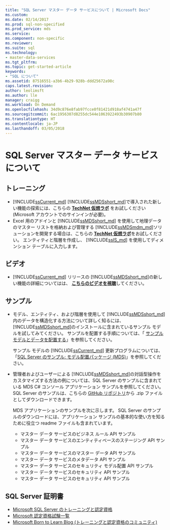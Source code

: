 ```yaml
---
title: "SQL Server マスター データ サービスについて | Microsoft Docs"
ms.custom: 
ms.date: 02/14/2017
ms.prod: sql-non-specified
ms.prod_service: mds
ms.service: 
ms.component: non-specific
ms.reviewer: 
ms.suite: sql
ms.technology:
- master-data-services
ms.tgt_pltfrm: 
ms.topic: get-started-article
keywords:
- "SQL について"
ms.assetid: 87516551-a3b6-4b29-928b-ddd25672a98c
caps.latest.revision: 
author: leolimsft
ms.author: lle
manager: craigg
ms.workload: On Demand
ms.openlocfilehash: 34d9c876e8fab97fcce0f81421d918af4741a47f
ms.sourcegitcommit: 6ac1956307d8255dc544e1063922493b30907b80
ms.translationtype: HT
ms.contentlocale: ja-JP
ms.lasthandoff: 03/05/2018
---
```

# <a name="learn-sql-server-master-data-services"></a>SQL Server マスター データ サービスについて
  
  
## <a name="training"></a>トレーニング  
* [!INCLUDE[ssCurrent_md](../includes/sscurrent-md.md)] [!INCLUDE[ssMDSshort_md](../includes/ssmdsshort-md.md)]で導入された新しい機能の探索には、こちらの [**TechNet 仮想ラボ**](https://vlabs.holsystems.com/vlabs/technet?eng=VLabs&auth=none&src=vlabs&altadd=true&labid=23113&lod=true) をお試しください (Microsoft アカウントでのサインインが必要)。  
* Excel 用のアドインと [!INCLUDE[ssMDSshort_md](../includes/ssmdsshort-md.md)] を使用して地理データのマスター リストを格納および管理する [!INCLUDE[ssMDSmdm_md](../includes/ssmdsmdm-md.md)]ソリューションを開発する場合は、こちらの [**TechNet 仮想ラボ**](https://vlabs.holsystems.com/vlabs/technet?eng=VLabs&auth=none&src=vlabs&altadd=true&labid=23112&lod=true)をお試しください。 エンティティと階層を作成し、 [!INCLUDE[ssIS_md](../includes/ssis-md.md)] を使用してディメンション テーブルに入力します。  
  
## <a name="videos"></a>ビデオ  
* [!INCLUDE[ssCurrent_md](../includes/sscurrent-md.md)] リリースの [!INCLUDE[ssMDSshort_md](../includes/ssmdsshort-md.md)]の新しい機能の詳細についてはは、 [**こちらのビデオを視聴**](https://www.youtube.com/watch?v=cKA72FpOVxI)してください。  
  
## <a name="samples"></a>サンプル  
* モデル、エンティティ、および階層を使用して [!INCLUDE[ssMDSshort_md](../includes/ssmdsshort-md.md)] 内のデータを構造化する方法について詳しく知るには、 [!INCLUDE[ssMDSshort_md](../includes/ssmdsshort-md.md)]のインストールに含まれているサンプル モデルを試してみてください。 サンプルを配置する手順については、「 [サンプル モデルとデータを配置する](../master-data-services/master-data-services-installation-and-configuration.md#deploySample)」を参照してください。   
  
    サンプル モデルの [!INCLUDE[ssCurrent_md](../includes/sscurrent-md.md)] 更新プログラムについては、「[SQL Server のサンプル: モデル配置パッケージ (MDS)](../master-data-services/sql-server-samples-model-deployment-packages-mds.md)」を参照してください。  
  
* 管理者およびユーザーによる [!INCLUDE[ssMDSshort_md](../includes/ssmdsshort-md.md)]の対話型操作をカスタマイズする方法の例については、SQL Server のサンプルに含まれている MDS C# コンソール アプリケーション サンプルを参照してください。 SQL Server のサンプルは、こちらの [GitHub リポジトリ](https://github.com/Microsoft/sql-server-samples)から .zip ファイルとしてダウンロードできます。  
  
    MDS アプリケーションのサンプルを次に示します。 SQL Server のサンプルのダウンロードには、アプリケーション サンプルの基本的な使い方を知るために役立つ readme ファイルも含まれています。  
    * マスター データ サービスのビジネス ルール API サンプル  
    * マスター データ サービスのエンティティベースのステージング API サンプル  
    * マスター データ サービスのマスター データ API サンプル  
    * マスター データ サービスのメタデータ API サンプル  
    * マスター データ サービスのセキュリティ モデル配置 API サンプル  
    * マスター データ サービスのセキュリティ API サンプル  
    * マスター データ サービスのセキュリティ API サンプル  
  
## <a name="sql-server-certification"></a>SQL Server 証明書  
* [Microsoft SQL Server のトレーニングと認定資格](https://www.microsoft.com/en-us/learning/sql-training.aspx)  
* [Microsoft 認定資格試験一覧](https://www.microsoft.com/en-us/learning/exam-list.aspx)  
* [Microsoft Born to Learn Blog (トレーニングと認定資格のコミュニティ)](https://borntolearn.mslearn.net/b/weblog/archive/2016/03)  
  
  
  
  
  
  


